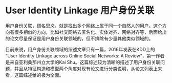 # User Identity Linkage 用户身份关联
用户身份关联，顾名思义，就是找出多个网络上属于同一个自然人的用户。这个方向有很多相似的方向，比如社交网络去匿名化、实体对齐、网络对齐等，后面给出的论文尽量保证是用户身份关联领域的，但不排除有少量其他类似领域的。

目前来说，用户身份关联领域的综述文章只有一篇，2016年发表在KDD上的 “User Identity Linkage across Online Social Networks: A Review”，第一作者是来自亚利桑那州立大学的Kai Shu。这篇综述较为清晰的描述了用户身份关联问题，并且从特征构造和模型两个角度对现有论文进行分类说明，从论文列表上来看，这篇综述给的极为全面。
